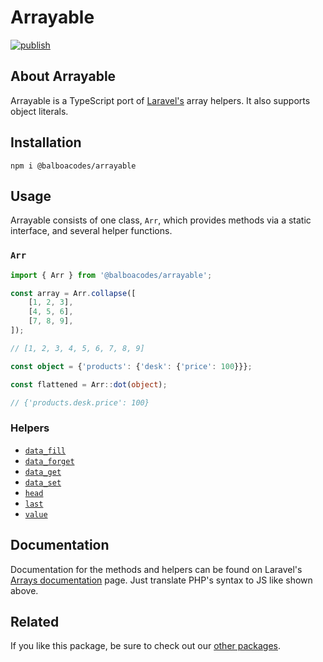 # Arrayable

[![publish](https://github.com/balboacodes/arrayable/actions/workflows/publish.yml/badge.svg)](https://github.com/balboacodes/arrayable/actions/workflows/publish.yml)

## About Arrayable

Arrayable is a TypeScript port of [Laravel's](https://github.com/laravel/laravel) array helpers. It also supports object literals.

## Installation

`npm i @balboacodes/arrayable`

## Usage

Arrayable consists of one class, `Arr`, which provides methods via a static interface, and several helper functions.

### `Arr`

```ts
import { Arr } from '@balboacodes/arrayable';

const array = Arr.collapse([
    [1, 2, 3],
    [4, 5, 6],
    [7, 8, 9],
]);

// [1, 2, 3, 4, 5, 6, 7, 8, 9]

const object = {'products': {'desk': {'price': 100}}};

const flattened = Arr::dot(object);

// {'products.desk.price': 100}
```

### Helpers

- [`data_fill`](https://laravel.com/docs/12.x/helpers#method-data-fill)
- [`data_forget`](https://laravel.com/docs/12.x/helpers#method-data-forget)
- [`data_get`](https://laravel.com/docs/12.x/helpers#method-data-get)
- [`data_set`](https://laravel.com/docs/12.x/helpers#method-data-set)
- [`head`](https://laravel.com/docs/12.x/helpers#method-head)
- [`last`](https://laravel.com/docs/12.x/helpers#method-last)
- [`value`](https://laravel.com/docs/12.x/helpers#method-value)

## Documentation

Documentation for the methods and helpers can be found on Laravel's [Arrays documentation](https://laravel.com/docs/12.x/helpers#arrays-and-objects-method-list) page. Just translate PHP's syntax to JS like shown above.

## Related

If you like this package, be sure to check out our [other packages](https://www.npmjs.com/~balboacodes).

